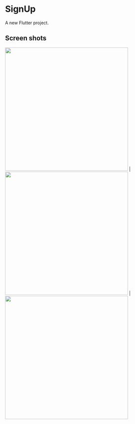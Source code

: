 # SignUp

A new Flutter project.

## Screen shots

<img src = "https://user-images.githubusercontent.com/121785209/234645157-76086cc2-f0ee-4704-8edf-2b5e8d4f7a47.png" height=400px/> |
<img src = "https://user-images.githubusercontent.com/121785209/234645171-4a9101fa-3f5f-4d8b-82ad-f13a1fc6b6d2.png" height=400px/> |
<img src = "https://user-images.githubusercontent.com/121785209/234645173-a2206647-64c6-4d67-a8c9-fd3f91e81983.png" height=400px/> 

